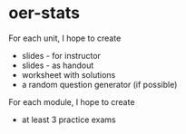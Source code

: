 # oer-stats

For each unit, I hope to create
*   slides - for instructor
*    slides - as handout
*    worksheet with solutions
*    a random question generator (if possible)
    
For each module, I hope to create
*    at least 3 practice exams
    

